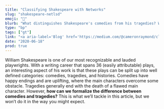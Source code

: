 ```yaml
---
title: "Classifying Shakespeare with Networks"
slug: "shakespeare-netlsd"
emoji: "🍿"
blurb: "What distinguishes Shakespeare's comedies from his tragedies? Without looking at a single line of dialogue, this article shows that it is possible to use networks to classify Shakespeare's plays. Posted on Towards Data Science."
type: "bp"
tags: ["gt"]
link: "<a aria-label='Blog' href='https://medium.com/@cameronraymond/classifying-shakespeare-with-networks-2a6c1c44e17f'>Blog</a>"
date: "2020-06-18"
prod: true
---
```


William Shakespeare is one of our most recognizable and lauded playwrights. With a writing career that spans 36 (easily attributable) plays, an interesting aspect of his work is that these plays can be split up into well defined categories: comedies, tragedies, and histories. Comedies have happy endings and are uplifting, where the main characters overcome some obstacle. Tragedies generally end with the death of a flawed main character. However, **how can we formalize the difference between comedies and tragedies?** This is what we’ll tackle in this article, but we won’t do it in the way you might expect.
